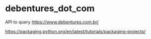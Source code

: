 # debentures_dot_com
API to query https://www.debentures.com.br/

https://packaging.python.org/en/latest/tutorials/packaging-projects/